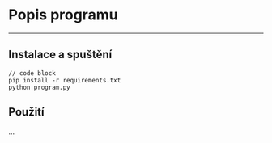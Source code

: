 # Popis programu
---

## Instalace a spuštění
```
// code block
pip install -r requirements.txt
python program.py
```

## Použití
...